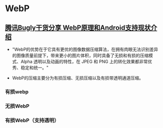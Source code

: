 # WebP

## [腾讯Bugly干货分享 WebP原理和Android支持现状介绍](https://zhuanlan.zhihu.com/p/23648251)

* "WebP的优势在于它具有更优的图像数据压缩算法，在拥有肉眼无法识别差异的图像质量前提下，带来更小的图片体积，同时具备了无损和有损的压缩模式、Alpha 透明以及动画的特性，在 JPEG 和 PNG 上的转化效果都非常优秀、稳定和统一。"

* WebP的压缩主要分为有损压缩、无损压缩以及有损带透明通道压缩。

### 有损webp

### 无损WebP

### 有损WebP（支持透明）

